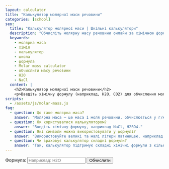 ```yaml
---
layout: calculator
title: "Калькулятор молярної маси речовини"
categories: [school]
seo:
  title: "Калькулятор молярної маси | Шкільні калькулятори"
  description: "Обчисліть молярну масу речовини онлайн за хімічною формулою. Підійде для учнів, студентів, викладачів та науковців."
  keywords:
    - молярна маса
    - хімія
    - калькулятор
    - школа
    - формула
    - Molar mass calculator
    - обчислити масу речовини
    - H2O
    - NaCl
  content: |
    <h2>Калькулятор молярної маси речовини</h2>
    <p>Введіть хімічну формулу (наприклад, H2O, CO2) для обчислення молярної маси.</p>
scripts:
  - /assets/js/molar-mass.js
faq:
  - question: Що таке молярна маса?
    answer: "Молярна маса — це маса 1 моля речовини, обчислюється у г/моль."
  - question: Як користуватися калькулятором?
    answer: "Введіть хімічну формулу, наприклад NaCl, H2SO4."
  - question: Які символи можна використовувати у формулі?
    answer: "Використовуйте великі та малі літери латиницею, наприклад Fe2O3 або Ca(OH)2. Підтримуються дужки та індекси."
  - question: Чи враховує калькулятор складні формули?
    answer: "Так, калькулятор підтримує складні хімічні формули з кількома елементами, дужками та коефіцієнтами."
---
```


<form id="molar-mass-form" autocomplete="off">
  <label>
    Формула:
    <input type="text" id="molar-input" placeholder="Наприклад: H2O" required>
  </label>
  <button type="submit">Обчислити</button>
</form>
<div id="molar-mass-result" class="result"></div>
